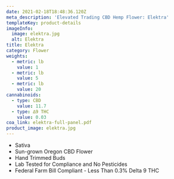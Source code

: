 ```yaml
---
date: 2021-02-18T18:48:36.120Z
meta_description: 'Elevated Trading CBD Hemp Flower: Elektra'
templateKey: product-details
imageInfo:
  image: elektra.jpg
  alt: Elektra
title: Elektra
category: Flower
weights:
  - metric: lb
    value: 1
  - metric: lb
    value: 5
  - metric: lb
    value: 20
cannabinoids:
  - type: CBD
    value: 11.7
  - type: ∆9 THC
    value: 0.03
coa_link: elektra-full-panel.pdf
product_image: elektra.jpg
---
```


- Sativa
- Sun-grown Oregon CBD Flower
- Hand Trimmed Buds
- Lab Tested for Compliance and No Pesticides
- Federal Farm Bill Compliant - Less Than 0.3% Delta 9 THC
